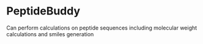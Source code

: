 # PeptideBuddy
Can perform calculations on peptide sequences including molecular weight calculations and smiles generation
